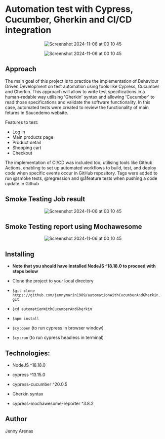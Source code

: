 # Automation test with Cypress, Cucumber, Gherkin and CI/CD integration

<div align="center">

![Screenshot 2024-11-06 at 00 10 45](https://github.com/user-attachments/assets/09864d57-bfc6-4ce6-bb90-3a1250ecc21b)

</div>

<div align="center">

![Screenshot 2024-11-06 at 00 10 45](https://github.com/user-attachments/assets/304de15f-f7c4-4190-afa0-4843f889c2b0)

</div>

## Approach

The main goal of this project is to practice the implementation of Behaviour Driven Development on test automation using tools like Cypress, Cucumber and Gherkin. This approach will allow to write test specifications in a human-redable way utilising 'Gherkin' syntax and allowing 'Cucumber' to read those specifications and validate the software functionality. In this case, automated tests were created to review the functionality of main fetures in Saucedemo website.

Features to test:

- Log in
- Main products page
- Product detail
- Shopping cart
- Checkout

The implementation of CI/CD was included too, utilising tools like Github Actions, enabling to set up automated workflows to build, test, and deploy code when specific events occur in GitHub repository. Tags were added to run @smoke tests, @regression and @åfeature tests when pushing a code update in Github

## Smoke Testing Job result

<div align="center">

![Screenshot 2024-11-06 at 00 10 45](https://github.com/user-attachments/assets/44934509-5d7e-4c01-8dc8-e9391d37ffc8)

</div>

## Smoke Testing report using Mochawesome

<div align="center">

![Screenshot 2024-11-06 at 00 10 45](https://github.com/user-attachments/assets/e9ebb58c-b944-42b5-a89b-0b9054e5e8d3)

</div>

## Installing

- **Note that you should have installed NodeJS ^18.18.0 to proceed with steps below**

- Clone the project to your local directory

- `$git clone https://github.com/jennymarin1989/automationWithCucumberAndGherkin.git`

- `$cd automationWithCucumberAndGherkin`

- `$npm install`

- `$cy:open` (to run cypress in browser window)

- `$cy:run` (to run cypress headless in terminal)

## Technologies:

- NodeJS ^18.18.0

- cypress ^13.15.0

- cypress-cucumber ^20.0.5

- Gherkin syntax

- cypress-mochawesome-reporter ^3.8.2

## Author

Jenny Arenas
